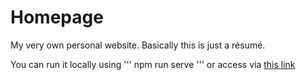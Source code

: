 # Homepage
My very own personal website. Basically this is just a résumé.

You can run it locally using ''' npm run serve ''' or access via [this link](https://https://olehilchyshyn.github.io/homepage/)
